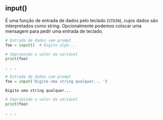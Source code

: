 ## input()

É uma função de entrada de dados pelo teclado (`STDIN`), cujos dados são 
interpretados como string. Opcionalmente podemos colocar uma mensagem para
pedir uma entrada de teclado.

```python
# Entrada de dados sem prompt
foo = input()  # Digite algo...

# Imprimindo o valor da variável
print(foo)
```

```
. . .
```

```python
# Entrada de dados com prompt
foo = input('Digite uma string qualquer... ')
```

```
Digite uma string qualquer...
```

```python
# Imprimindo o valor da variável
print(foo)
```

```
. . .
```

